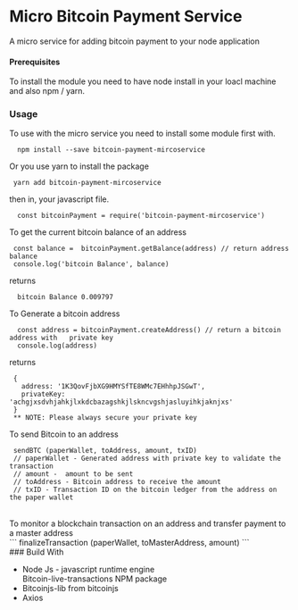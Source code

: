 # Micro Bitcoin Payment Service
  A micro service for adding bitcoin payment to your node application</br>

#### Prerequisites
To install  the module  you need to have node install in your loacl machine  and also npm / yarn.</br>

### Usage
To use with the micro service you need to install some module first with.
```
  npm install --save bitcoin-payment-mircoservice
 ```
 Or you use yarn to install the package 
 ``` 
  yarn add bitcoin-payment-mircoservice
  ``` 
then in, your javascript file.
```
  const bitcoinPayment = require('bitcoin-payment-mircoservice')
```
To get the current bitcoin balance of an address
```
 const balance =  bitcoinPayment.getBalance(address) // return address balance
 console.log('bitcoin Balance', balance)
```
returns </br>
```
  bitcoin Balance 0.009797
 ```
To Generate a bitcoin address 
``` 
  const address = bitcoinPayment.createAddress() // return a bitcoin address with   private key
  console.log(address)
 ```
returns </br>
```
 {
   address: '1K3QovFjbXG9HMYSfTE8WMc7EHhhpJSGwT',
   privateKey: 'achgjxsdvhjahkjlxkdcbazagshkjlskncvgshjasluyihkjaknjxs'
 }
 ** NOTE: Please always secure your private key
```
To send Bitcoin to an address</br>
```
 sendBTC (paperWallet, toAddress, amount, txID)
 // paperWallet - Generated address with private key to validate the transaction
 // amount -  amount to be sent
 // toAddress - Bitcoin address to receive the amount
 // txID - Transaction ID on the bitcoin ledger from the address on the paper wallet

``` 
</br>
To monitor a blockchain transaction on an address and transfer payment to a master address
</Br>
```
  finalizeTransaction (paperWallet, toMasterAddress, amount)
```
</br>
  ### Build With
  <ul>
    <li>Node Js - javascript runtime engine </li>
    </li>Bitcoin-live-transactions NPM package</li>
    <li>Bitcoinjs-lib from bitcoinjs</li>
    <li>Axios</li>
</ul>


